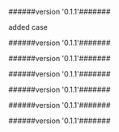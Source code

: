 
######version  '0.1.1'#######

added case



######version  '0.1.1'#######





######version  '0.1.1'#######





######version  '0.1.1'#######





######version  '0.1.1'#######





######version  '0.1.1'#######





######version  '0.1.1'#######




